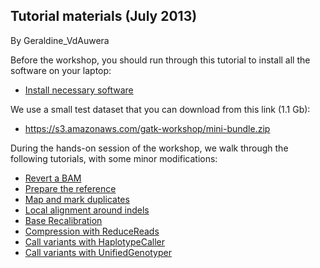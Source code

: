 ## Tutorial materials (July 2013)

By Geraldine_VdAuwera

<p>Before the workshop, you should run through this tutorial to install all the software on your laptop:</p>

<ul><li><a rel="nofollow" href="http://www.broadinstitute.org/gatk/guide/article?id=2899">Install necessary software</a></li>
</ul><p>We use a small test dataset that you can download from this link (1.1 Gb):</p>

<ul><li><a href="https://s3.amazonaws.com/gatk-workshop/mini-bundle.zip" rel="nofollow">https://s3.amazonaws.com/gatk-workshop/mini-bundle.zip</a></li>
</ul><p>During the hands-on session of the workshop, we walk through the following tutorials, with some minor modifications:</p>

<ul><li><a rel="nofollow" href="http://www.broadinstitute.org/gatk/guide/article?id=2908">Revert a BAM</a></li>
<li><a rel="nofollow" href="http://www.broadinstitute.org/gatk/guide/article?id=2798">Prepare the reference</a></li>
<li><a rel="nofollow" href="http://www.broadinstitute.org/gatk/guide/article?id=2799">Map and mark duplicates</a></li>
<li><a rel="nofollow" href="http://www.broadinstitute.org/gatk/guide/article?id=2800">Local alignment around indels</a></li>
<li><a rel="nofollow" href="http://www.broadinstitute.org/gatk/guide/article?id=2801">Base Recalibration</a></li>
<li><a rel="nofollow" href="http://www.broadinstitute.org/gatk/guide/article?id=2802">Compression with ReduceReads</a></li>
<li><a rel="nofollow" href="http://www.broadinstitute.org/gatk/guide/article?id=2803">Call variants with HaplotypeCaller</a></li>
<li><a rel="nofollow" href="http://www.broadinstitute.org/gatk/guide/article?id=2804">Call variants with UnifiedGenotyper</a></li>
</ul>